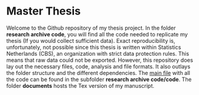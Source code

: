 # Master Thesis
Welcome to the Github repository of my thesis project. In the folder **research archive code**, you will find all the code needed to replicate my thesis (If you would collect sufficient data). Exact reproducibility is, unfortunately, not possible since this thesis is written within Statistics Netherlands (CBS), an organization with strict data protection rules. This means that raw data could not be exported.  However, this repository does lay out the necessary files, code, analysis and file formats. It also outlays the folder structure and the different dependencies. The [main file](https://github.com/LaurentSmeets/Master-Thesis/blob/master/research%20archive%20code/code/All_code_used_in_chronological_order.md) with all the code can be found in the subfolder **research archive code/code**. The folder **documents** hosts the Tex version of my manuscript.
